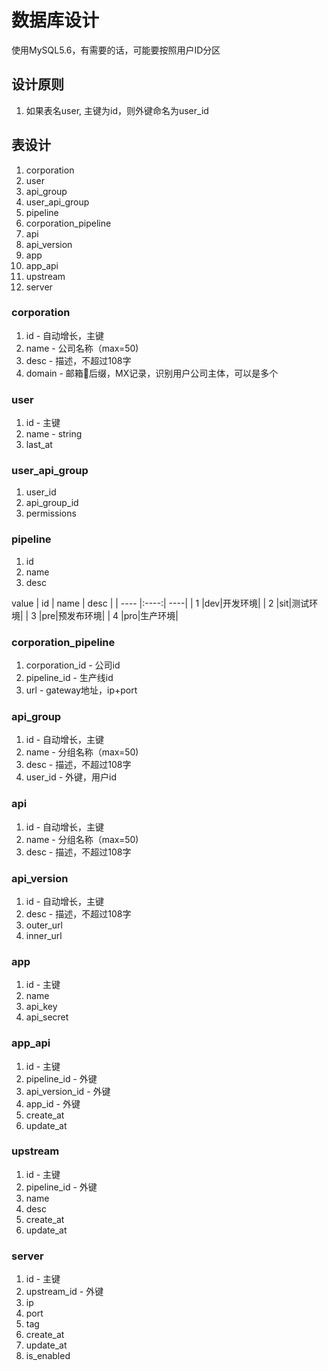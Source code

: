 # 数据库设计

使用MySQL5.6，有需要的话，可能要按照用户ID分区

## 设计原则

1. 如果表名user, 主键为id，则外键命名为user_id

## 表设计

1. corporation
1. user
1. api_group
1. user\_api\_group
1. pipeline
1. corporation_pipeline
1. api
1. api_version
1. app
1. app_api
1. upstream
1. server

### corporation

1. id - 自动增长，主键
1. name - 公司名称（max=50)
1. desc - 描述，不超过108字
1. domain - 邮箱后缀，MX记录，识别用户公司主体，可以是多个

### user

1. id - 主键
1. name - string
1. last_at

### user\_api\_group

1. user_id
1. api_group_id
1. permissions

### pipeline

1. id
1. name
1. desc

value
| id   | name | desc |
| ---- |:----:| ----|
| 1 |dev|开发环境|
| 2 |sit|测试环境|
| 3 |pre|预发布环境|
| 4 |pro|生产环境|

### corporation_pipeline

1. corporation_id - 公司id
1. pipeline_id - 生产线id
1. url - gateway地址，ip+port

### api_group

1. id - 自动增长，主键
1. name - 分组名称（max=50)
1. desc - 描述，不超过108字
1. user_id - 外键，用户id

### api

1. id - 自动增长，主键
1. name - 分组名称（max=50)
1. desc - 描述，不超过108字

### api_version

1. id - 自动增长，主键
1. desc - 描述，不超过108字
1. outer_url
1. inner_url

### 

### app

1. id - 主键
1. name
1. api_key
1. api_secret

### app_api

1. id - 主键
1. pipeline_id - 外键
1. api_version_id - 外键
1. app_id - 外键
1. create_at
1. update_at

### upstream

1. id - 主键
1. pipeline_id - 外键
1. name
1. desc
1. create_at
1. update_at

### server

1. id - 主键
1. upstream_id - 外键
1. ip
1. port
1. tag
1. create_at
1. update_at
1. is_enabled